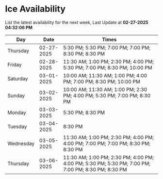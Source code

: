 # Ice Availability

List the latest availability for the next week, Last Update at **02-27-2025 04:32:06 PM**

| Day         | Date        | Times       |
| ----------- | ----------- | ----------- |
|Thursday|02-27-2025|5:30 PM; 5:30 PM; 7:00 PM; 7:00 PM; 8:30 PM; 8:30 PM|
|Friday|02-28-2025|11:30 AM; 1:00 PM; 2:30 PM; 4:00 PM; 5:30 PM; 7:00 PM; 8:30 PM; 10:00 PM|
|Saturday|03-01-2025|10:00 AM; 11:30 AM; 1:00 PM; 4:00 PM; 7:00 PM; 8:30 PM; 10:00 PM|
|Sunday|03-02-2025|10:00 AM; 11:30 AM; 1:00 PM; 2:30 PM; 4:00 PM; 5:30 PM; 7:00 PM; 8:30 PM|
|Monday|03-03-2025|5:30 PM; 8:30 PM|
|Tuesday|03-04-2025|8:30 PM|
|Wednesday|03-05-2025|11:30 AM; 1:00 PM; 2:30 PM; 4:00 PM; 4:00 PM; 7:00 PM; 7:00 PM; 8:30 PM; 8:30 PM|
|Thursday|03-06-2025|11:30 AM; 1:00 PM; 2:30 PM; 4:00 PM; 4:00 PM; 5:30 PM; 5:30 PM; 7:00 PM; 7:00 PM; 8:30 PM; 8:30 PM|
